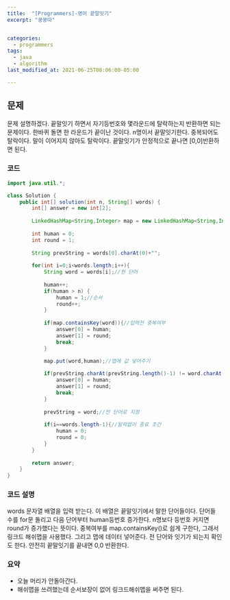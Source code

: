 ```yaml
---
title:  "[Programmers]-영어 끝말잇기"
excerpt: "쿵쿵따"


categories:
  - programmers
tags:
  - java
  - algorithm
last_modified_at: 2021-06-25T08:06:00-05:00

---
```


## 문제

문제 설명하겠다.
끝말잇기 하면서 자기등번호와 몇라운드에 탈락하는지 반환하면 되는 문제이다.
한바퀴 돌면 한 라운드가 끝이난 것이다.
n명이서 끝말잇기한다.
중복되어도 탈락이다.
말이 이어지지 않아도 탈락이다.
끝말잇기가 안정적으로 끝나면 [0,0]반환하면 된다.


### 코드

```java
import java.util.*;

class Solution {
    public int[] solution(int n, String[] words) {
        int[] answer = new int[2];
        
        LinkedHashMap<String,Integer> map = new LinkedHashMap<String,Integer>();
        
        int human = 0;
        int round = 1;
        
        String prevString = words[0].charAt(0)+"";
        
        for(int i=0;i<words.length;i++){
            String word = words[i];//현 단어
            
            human++;
            if(human > n) {
                human = 1;//순서
                round++;
            }
            
            if(map.containsKey(word)){//입력전 중복여부
                answer[0] = human;
                answer[1] = round;
                break;
            }

            map.put(word,human);//맵에 값 넣어주기
            
            if(prevString.charAt(prevString.length()-1) != word.charAt(0)){//말 잇기가 되는지 여부
                answer[0] = human;
                answer[1] = round;
                break;
            }
            
            prevString = word;//전 단어로 지정
            
            if(i==words.length-1){//탈락없이 종료 조건
                human = 0;
                round = 0;
            }
        }
        
        return answer;
    }
}
```

### 코드 설명

words 문자열 배열을 입력 받는다.
이 배열은 끝말잇기에서 말한 단어들이다.
단어들 수를 for문 돌리고 다음 단어부터 human등번호 증가한다.
n명보다 등번호 커지면 round가 증가했다는 뜻이다.
중복여부를 map.containsKey()로 쉽게 구한다, 그래서 링크드 해쉬맵을 사용했다.
그리고 맵에 데이터 넣어준다.
전 단어와 잇기가 되는지 확인도 한다.
안전히 끝말잇기를 끝내면 0,0 반환한다.


### 요약

- 오늘 머리가 안돌아간다.
- 해쉬맵을 쓰려했는데 순서보장이 없어 링크드해쉬맵을 써주면 된다.